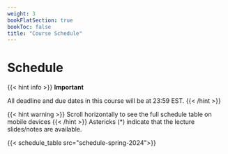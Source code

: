 ```yaml
---
weight: 3
bookFlatSection: true
bookToc: false
title: "Course Schedule"
---
```


# Schedule

{{< hint info >}}
**Important**  
<!-- For all dates used in this course, their times are 23:59 Anywhere on Earth (11:59 pm AoE). For example, a due date of "January 8" is the same as "January 8, 23:59pm AoE". Convert the times to your local times using a [Time Zone Converter](https://www.timeanddate.com/worldclock/converter.html?iso=20180109T115900&p1=tz_aoe&p2=tz_et&p3=tz_pt&p4=1440). -->
All deadline and due dates in this course will be at 23:59 EST.
{{< /hint >}}

{{< hint warning >}}
Scroll horizontally to see the full schedule table on mobile devices
{{< /hint >}}
Astericks (\*) indicate that the lecture slides/notes are available.

{{< schedule_table src="schedule-spring-2024">}}
